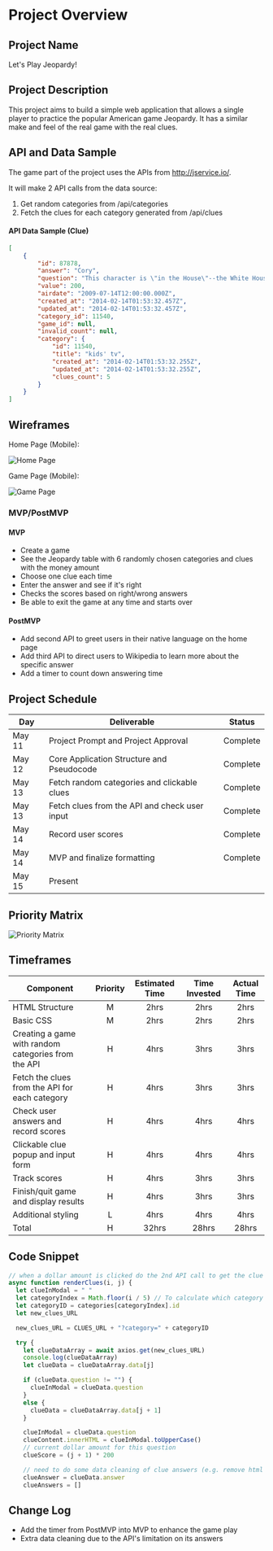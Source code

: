 # Project Overview

## Project Name

Let's Play Jeopardy!

## Project Description

This project aims to build a simple web application that allows a single player to practice the popular American game Jeopardy. It has a similar make and feel of the real game with the real clues.

## API and Data Sample

The game part of the project uses the APIs from http://jservice.io/.

It will make 2 API calls from the data source:
1. Get random categories from /api/categories
2. Fetch the clues for each category generated from /api/clues

#### API Data Sample (Clue)
```json
[
    {
        "id": 87878,
        "answer": "Cory",
        "question": "This character is \"in the House\"--the White House, that is--when his dad starts working there on this Disney show",
        "value": 200,
        "airdate": "2009-07-14T12:00:00.000Z",
        "created_at": "2014-02-14T01:53:32.457Z",
        "updated_at": "2014-02-14T01:53:32.457Z",
        "category_id": 11540,
        "game_id": null,
        "invalid_count": null,
        "category": {
            "id": 11540,
            "title": "kids' tv",
            "created_at": "2014-02-14T01:53:32.255Z",
            "updated_at": "2014-02-14T01:53:32.255Z",
            "clues_count": 5
        }
    }
]
```

## Wireframes
Home Page (Mobile): 

![Home Page](https://res.cloudinary.com/dvmkqx6v1/image/upload/v1589165143/Mobile_1_ktlt1a.png)


Game Page (Mobile): 

![Game Page](https://res.cloudinary.com/dvmkqx6v1/image/upload/v1589165143/Mobile_2_ls4oaq.png)


### MVP/PostMVP  
#### MVP 

- Create a game
- See the Jeopardy table with 6 randomly chosen categories and clues with the money amount
- Choose one clue each time
- Enter the answer and see if it's right
- Checks the scores based on right/wrong answers
- Be able to exit the game at any time and starts over

#### PostMVP  

- Add second API to greet users in their native language on the home page
- Add third API to direct users to Wikipedia to learn more about the specific answer
- Add a timer to count down answering time

## Project Schedule

|  Day | Deliverable | Status
|---|---| ---|
|May 11| Project Prompt and Project Approval | Complete 
|May 12| Core Application Structure and Pseudocode | Complete 
|May 13| Fetch random categories and clickable clues  | Complete 
|May 13| Fetch clues from the API and check user input | Complete 
|May 14| Record user scores | Complete 
|May 14| MVP and finalize formatting | Complete 
|May 15| Present | 

## Priority Matrix

![Priority Matrix](https://res.cloudinary.com/dvmkqx6v1/image/upload/v1589166353/Priority_Matrix_brxnhr.png)


## Timeframes

| Component | Priority | Estimated Time | Time Invested | Actual Time |
| --- | :---: |  :---: | :---: | :---: |
| HTML Structure | M | 2hrs| 2hrs | 2hrs |
| Basic CSS | M | 2hrs| 2hrs | 2hrs |
| Creating a game with random categories from the API | H | 4hrs| 3hrs | 3hrs |
| Fetch the clues from the API for each category | H | 4hrs| 3hrs | 3hrs |
| Check user answers and record scores | H | 4hrs| 4hrs | 4hrs |
| Clickable clue popup and input form | H | 4hrs| 4hrs | 4hrs |
| Track scores | H | 4hrs| 3hrs | 3hrs |
| Finish/quit game and display results | H | 4hrs| 3hrs | 3hrs |
| Additional styling | L | 4hrs| 4hrs | 4hrs |
| Total | H | 32hrs| 28hrs | 28hrs |

## Code Snippet
```javascript
// when a dollar amount is clicked do the 2nd API call to get the clue
async function renderClues(i, j) {
  let clueInModal = " "
  let categoryIndex = Math.floor(i / 5) // To calculate which category is it in the cateogires array
  let categoryID = categories[categoryIndex].id
  let new_clues_URL

  new_clues_URL = CLUES_URL + "?category=" + categoryID

  try {
    let clueDataArray = await axios.get(new_clues_URL)
    console.log(clueDataArray)
    let clueData = clueDataArray.data[j]

    if (clueData.question != "") {
      clueInModal = clueData.question
    }
    else {
      clueData = clueDataArray.data[j + 1]
    }

    clueInModal = clueData.question
    clueContent.innerHTML = clueInModal.toUpperCase()
    // current dollar amount for this question
    clueScore = (j + 1) * 200

    // need to do some data cleaning of clue answers (e.g. remove html formatting and situations like the answer is "A (or B)")
    clueAnswer = clueData.answer
    clueAnswers = []

```

## Change Log
- Add the timer from PostMVP into MVP to enhance the game play
- Extra data cleaning due to the API's limitation on its answers
